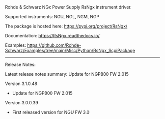 Rohde & Schwarz NGx Power Supply RsNgx instrument driver.

Supported instruments: NGU, NGL, NGM, NGP

The package is hosted here: https://pypi.org/project/RsNgx/

Documentation: https://RsNgx.readthedocs.io/

Examples: https://github.com/Rohde-Schwarz/Examples/tree/main/Misc/Python/RsNgx_ScpiPackage

----------------------------------------------------------------------------------

Release Notes:

Latest release notes summary: Update for NGP800 FW 2.015

Version 3.1.0.48

- Update for NGP800 FW 2.015

Version 3.0.0.39

- First released version for NGU FW 3.0